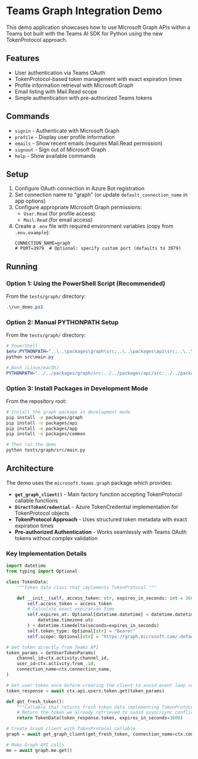 # Teams Graph Integration Demo

This demo application showcases how to use Microsoft Graph APIs within a Teams bot built with the
Teams AI SDK for Python using the new TokenProtocol approach.

## Features

- User authentication via Teams OAuth
- TokenProtocol-based token management with exact expiration times
- Profile information retrieval with Microsoft Graph
- Email listing with Mail.Read scope
- Simple authentication with pre-authorized Teams tokens

## Commands

- `signin` - Authenticate with Microsoft Graph
- `profile` - Display user profile information
- `emails` - Show recent emails (requires Mail.Read permission)
- `signout` - Sign out of Microsoft Graph
- `help` - Show available commands

## Setup

1. Configure OAuth connection in Azure Bot registration
2. Set connection name to "graph" (or update `default_connection_name` in app options)
3. Configure appropriate Microsoft Graph permissions:
   - `User.Read` (for profile access)
   - `Mail.Read` (for email access)
4. Create a `.env` file with required environment variables (copy from `.env.example`):
   ```
   CONNECTION_NAME=graph
   # PORT=3979  # Optional: specify custom port (defaults to 3979)
   ```

## Running

### Option 1: Using the PowerShell Script (Recommended)

From the `tests/graph/` directory:

```powershell
.\run_demo.ps1
```

### Option 2: Manual PYTHONPATH Setup

From the `tests/graph/` directory:

```powershell
# PowerShell
$env:PYTHONPATH="..\..\packages\graph\src;..\..\packages\api\src;..\..\packages\app\src;..\..\packages\common\src"
python src\main.py
```

```bash
# Bash (Linux/macOS)
PYTHONPATH="../../packages/graph/src:../../packages/api/src:../../packages/app/src:../../packages/common/src" python src/main.py
```

### Option 3: Install Packages in Development Mode

From the repository root:

```bash
# Install the graph package in development mode
pip install -e packages/graph
pip install -e packages/api
pip install -e packages/app
pip install -e packages/common

# Then run the demo
python tests/graph/src/main.py
```

## Architecture

The demo uses the `microsoft.teams.graph` package which provides:

- **`get_graph_client()`** - Main factory function accepting TokenProtocol callable functions
- **`DirectTokenCredential`** - Azure TokenCredential implementation for TokenProtocol objects
- **TokenProtocol Approach** - Uses structured token metadata with exact expiration times
- **Pre-authorized Authentication** - Works seamlessly with Teams OAuth tokens without complex validation

### Key Implementation Details

```python
import datetime
from typing import Optional

class TokenData:
    """Token data class that implements TokenProtocol."""

    def __init__(self, access_token: str, expires_in_seconds: int = 3600):
        self.access_token = access_token
        # Calculate exact expiration time
        self.expires_at: Optional[datetime.datetime] = datetime.datetime.now(
            datetime.timezone.utc
        ) + datetime.timedelta(seconds=expires_in_seconds)
        self.token_type: Optional[str] = "Bearer"
        self.scope: Optional[str] = "https://graph.microsoft.com/.default"

# Get token directly from Teams API
token_params = GetUserTokenParams(
    channel_id=ctx.activity.channel_id,
    user_id=ctx.activity.from_.id,
    connection_name=ctx.connection_name,
)

# Get user token once before creating the client to avoid event loop conflicts
token_response = await ctx.api.users.token.get(token_params)

def get_fresh_token():
    """Callable that returns fresh token data implementing TokenProtocol."""
    # Return the token we already retrieved to avoid async/sync conflicts
    return TokenData(token_response.token, expires_in_seconds=3600)

# Create Graph client with TokenProtocol callable
graph = await get_graph_client(get_fresh_token, connection_name=ctx.connection_name)

# Make Graph API calls
me = await graph.me.get()
```
